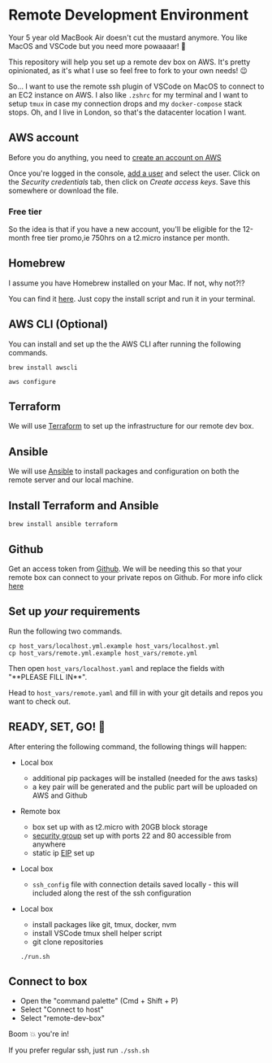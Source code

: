 # Remote Development Environment
Your 5 year old MacBook Air doesn't cut the mustard anymore.
You like MacOS and VSCode but you need more powaaaar! 🚀

This repository will help you set up a remote dev box on AWS.
It's pretty opinionated, as it's what I use so feel free to fork to your own needs! 😉

So... I want to use the remote ssh plugin of VSCode on MacOS to connect to an EC2 instance on AWS.
I also like `.zshrc` for my terminal and I want to setup `tmux` in case my connection drops and my `docker-compose` stack stops.
Oh, and I live in London, so that's the datacenter location I want.

## AWS account
Before you do anything, you need to [create an account on AWS](https://portal.aws.amazon.com/billing/signup#/start)

Once you're logged in the console, [add a user](https://console.aws.amazon.com/iam/home?#/users) and select the user. Click on the _Security credentials_ tab, then click on _Create access keys_. Save this somewhere or download the file.

### Free tier
So the idea is that if you have a new account, you'll be eligible for the 12-month free tier promo,ie 750hrs on a t2.micro instance per month.

## Homebrew
I assume you have Homebrew installed on your Mac. If not, why not?!?

You can find it [here](https://brew.sh). Just copy the install script and run it in your terminal.

## AWS CLI (Optional)
You can install and set up the the AWS CLI after running the following commands.
```
brew install awscli

aws configure
```

## Terraform
We will use [Terraform](https://www.terraform.io) to set up the infrastructure for our remote dev box.

## Ansible
We will use [Ansible](https://www.ansible.com) to install packages and configuration on both the remote server and our local machine.

## Install Terraform and Ansible
```
brew install ansible terraform
```

## Github
Get an access token from [Github](https://github.com/settings/tokens/new).
We will be needing this so that your remote box can connect to your private repos on Github.
For more info click [here](https://docs.github.com/en/github/authenticating-to-github/creating-a-personal-access-token)

## Set up *your* requirements
Run the following two commands.
```
cp host_vars/localhost.yml.example host_vars/localhost.yml
cp host_vars/remote.yml.example host_vars/remote.yml
```
Then open `host_vars/localhost.yaml` and replace the fields with "\*\*PLEASE FILL IN\*\*".

Head to `host_vars/remote.yaml` and fill in with your git details and repos you want to check out.

## READY, SET, GO! 💨
After entering the following command, the following things will happen:
* Local box
  * additional pip packages will be installed (needed for the aws tasks)
  * a key pair will be generated and the public part will be uploaded on AWS and Github
* Remote box
  * box set up with as t2.micro with 20GB block storage
  * [security group](https://docs.aws.amazon.com/vpc/latest/userguide/VPC_SecurityGroups.html) set up with ports 22 and 80 accessible from anywhere
  * static ip [EIP](https://docs.aws.amazon.com/AWSEC2/latest/UserGuide/elastic-ip-addresses-eip.html) set up
* Local box
  * `ssh_config` file with connection details saved locally - this will included along the rest of the ssh configuration
* Local box
  * install packages like git, tmux, docker, nvm
  * install VSCode tmux shell helper script
  * git clone repositories

  ```
  ./run.sh
  ```

## Connect to box

* Open the "command palette" (Cmd + Shift + P)
* Select "Connect to host"
* Select "remote-dev-box"

Boom 💥  you're in!

If you prefer regular ssh, just run `./ssh.sh`
<!-- ## Bonus round
### VSCode integrated terminal (Linux) should start TMUX
Add this to VSCode settings this will open a tmux session when you use vscode's integrated terminal on the remote host. Great for long running processes.
```
...
"terminal.integrated.shell.linux": "/home/ec2-user/code-shell.sh",
...
``` -->
